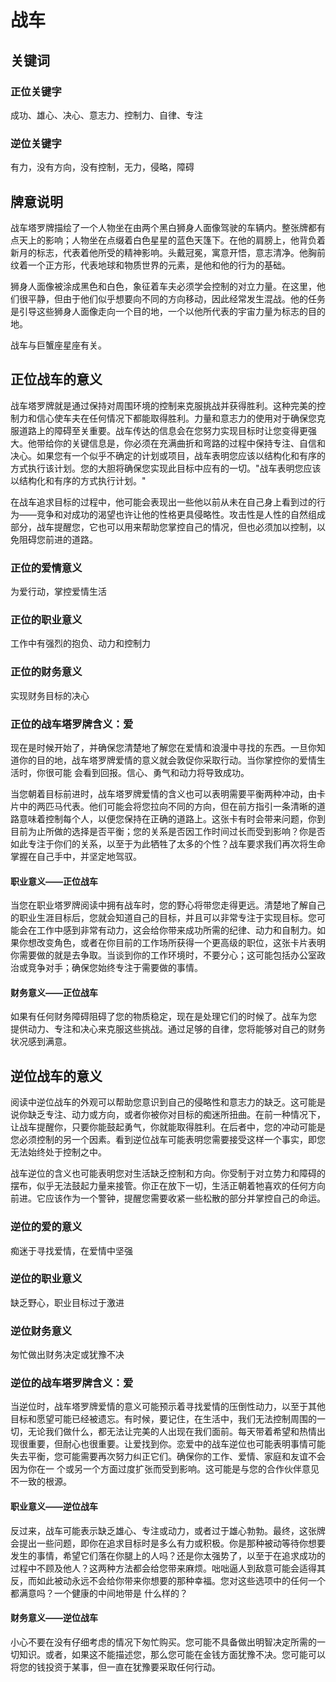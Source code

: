 # 战车

## 关键词

### 正位关键字
成功、雄心、决心、意志力、控制力、自律、专注

### 逆位关键字
有力，没有方向，没有控制，无力，侵略，障碍

## 牌意说明

战车塔罗牌描绘了一个人物坐在由两个黑白狮身人面像驾驶的车辆内。整张牌都有点天上的影响；人物坐在点缀着白色星星的蓝色天篷下。在他的肩膀上，他背负着新月的标志，代表着他所受的精神影响。头戴冠冕，寓意开悟，意志清净。他胸前纹着一个正方形，代表地球和物质世界的元素，是他和他的行为的基础。

狮身人面像被涂成黑色和白色，象征着车夫必须学会控制的对立力量。在这里，他们很平静，但由于他们似乎想要向不同的方向移动，因此经常发生混战。他的任务是引导这些狮身人面像走向一个目的地，一个以他所代表的宇宙力量为标志的目的地。

战车与巨蟹座星座有关。

## 正位战车的意义

战车塔罗牌就是通过保持对周围环境的控制来克服挑战并获得胜利。这种完美的控制力和信心使车夫在任何情况下都能取得胜利。力量和意志力的使用对于确保您克服道路上的障碍至关重要。战车传达的信息会在您努力实现目标时让您变得更强大。他带给你的关键信息是，你必须在充满曲折和弯路的过程中保持专注、自信和决心。如果您有一个似乎不确定的计划或项目，战车表明您应该以结构化和有序的方式执行该计划。您的大胆将确保您实现此目标中应有的一切。"战车表明您应该以结构化和有序的方式执行计划。"

在战车追求目标的过程中，他可能会表现出一些他以前从未在自己身上看到过的行为——竞争和对成功的渴望也许让他的性格更具侵略性。攻击性是人性的自然组成部分，战车提醒您，它也可以用来帮助您掌控自己的情况，但也必须加以控制，以免阻碍您前进的道路。

### 正位的爱情意义
为爱行动，掌控爱情生活

### 正位的职业意义
工作中有强烈的抱负、动力和控制力

### 正位的财务意义
实现财务目标的决心

### 正位的战车塔罗牌含义：爱

现在是时候开始了，并确保您清楚地了解您在爱情和浪漫中寻找的东西。一旦你知道你的目的地，战车塔罗牌爱情的意义就会敦促你采取行动。当你掌控你的爱情生活时，你很可能 会看到回报。信心、勇气和动力将导致成功。

当您朝着目标前进时，战车塔罗牌爱情的含义也可以表明需要平衡两种冲动，由卡片中的两匹马代表。他们可能会将您拉向不同的方向，但在前方指引一条清晰的道路意味着控制每个人，以便您保持在正确的道路上。这张卡有时会带来问题，你到目前为止所做的选择是否平衡；您的关系是否因工作时间过长而受到影响？你是否如此专注于你们的关系，以至于为此牺牲了太多的个性？战车要求我们再次将生命掌握在自己手中，并坚定地驾驭。

#### 职业意义——正位战车

当您在职业塔罗牌阅读中拥有战车时，您的野心将带您走得更远。清楚地了解自己的职业生涯目标后，您就会知道自己的目标，并且可以非常专注于实现目标。您可能会在工作中感到非常有动力，这会给你带来成功所需的纪律、动力和自制力。如果你想改变角色，或者在你目前的工作场所获得一个更高级的职位，这张卡片表明你需要做的就是去争取。当谈到你的工作环境时，不要分心；这可能包括办公室政治或竞争对手；确保您始终专注于需要做的事情。

#### 财务意义——正位战车

如果有任何财务障碍阻碍了您的物质稳定，现在是处理它们的时候了。战车为您 提供动力、专注和决心来克服这些挑战。通过足够的自律，您将能够对自己的财务状况感到满意。

## 逆位战车的意义

阅读中逆位战车的外观可以帮助您意识到自己的侵略性和意志力的缺乏。这可能是说你缺乏专注、动力或方向，或者你被你对目标的痴迷所扭曲。在前一种情况下，让战车提醒你，只要你能鼓起勇气，你就能取得胜利。在后者中，您的冲动可能是您必须控制的另一个因素。看到逆位战车可能表明您需要接受这样一个事实，即您无法始终处于控制之中。

战车逆位的含义也可能表明您对生活缺乏控制和方向。你受制于对立势力和障碍的摆布，似乎无法鼓起力量来接管。你正在放下一切，生活正朝着牠喜欢的任何方向前进。它应该作为一个警钟，提醒您需要收紧一些松散的部分并掌控自己的命运。

### 逆位的爱的意义
痴迷于寻找爱情，在爱情中坚强

### 逆位的职业意义
缺乏野心，职业目标过于激进

### 逆位财务意义
匆忙做出财务决定或犹豫不决

### 逆位的战车塔罗牌含义：爱

当逆位时，战车塔罗牌爱情的意义可能预示着寻找爱情的压倒性动力，以至于其他目标和愿望可能已经被遗忘。有时候，要记住，在生活中，我们无法控制周围的一切，无论我们做什么，都无法让完美的人出现在我们面前。每天带着希望和热情出现很重要，但耐心也很重要。让爱找到你。恋爱中的战车逆位也可能表明事情可能失去平衡，您可能需要再次努力纠正它们。确保你的工作、爱情、家庭和友谊不会因为你在一 个或另一个方面过度扩张而受到影响。这可能是与您的合作伙伴意见不一致的根源。

#### 职业意义——逆位战车

反过来，战车可能表示缺乏雄心、专注或动力，或者过于雄心勃勃。最终，这张牌会提出一些问题，即你在追求目标时是多么有力或积极。你是那种被动等待你想要发生的事情，希望它们落在你腿上的人吗？还是你太强势了，以至于在追求成功的过程中不顾及他人？这两种方法都会给您带来麻烦。咄咄逼人到敌意可能会适得其反，而如此被动永远不会给你带来你想要的那种幸福。您对这些选项中的任何一个都满意吗？一个健康的中间地带是 什么样的？

#### 财务意义——逆位战车

小心不要在没有仔细考虑的情况下匆忙购买。您可能不具备做出明智决定所需的一切知识。或者，如果这不能描述您，那么您可能在金钱方面犹豫不决。您可能可以将您的钱投资于某事，但一直在犹豫要采取任何行动。

